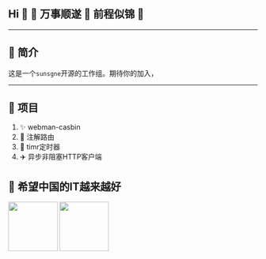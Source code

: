 
## Hi 👋 🐬 万事顺遂 🎉 前程似锦 🎉

---
## 🐬 简介

这是一个`sunsgne`开源的工作组。期待你的加入，

---

## 🐬 项目
1. ✨ webman-casbin
2. 🌈 注解路由
3. 🚀 timr定时器
4. ✈️ 异步非阻塞HTTP客户端




## 🐬 希望中国的IT越来越好

<img align="left" width="100" src="https://bkimg.cdn.bcebos.com/pic/d0c8a786c9177f3e67097eaf9c852cc79f3df8dcf874?x-bce-process=image/resize,m_lfit,w_536,limit_1/format,f_jpg" />

<img align="left"  width="100" src="https://avatars.githubusercontent.com/u/108980473?s=400&u=26a5945fd43cb977b9d1f582b69747fa7c523f43&v=4" />
